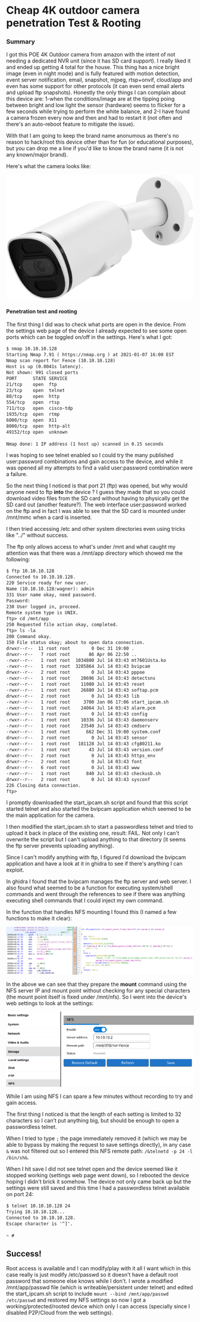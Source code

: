 # Cheap 4K outdoor camera penetration Test &amp; Rooting

### Summary

I got this POE 4K Outdoor camera from amazon with the intent of not needing a dedicated NVR unit (since it has SD card support). I really liked it and ended up getting 4 total for the house. This thing has a nice bright image (even in night mode) and is fully featured with motion detection, event server notification, email, snapshot, mjpeg, rtsp+onvif, cloud/app and even has some support for other protocols (it can even send email alerts and upload ftp snapshots). Honestly the only things I can complain about this device are: 1-when the conditions/image are at the tipping poing between bright and low light the sensor (hardware) seems to flicker for a few seconds while trying to perform the white balance, and 2-I have found a camera frozen every now and then and had to restart it (not often and there's an auto-reboot feature to mitigate the issue).

With that I am going to keep the brand name anonumous as there's no reason to hack/root this device other than for fun (or educational purposes), but you can drop me a line if you'd like to know the brand name (it is not any known/major brand).

Here's what the camera looks like:

![camera](https://raw.githubusercontent.com/guino/600204002-IPC-M0402/main/img/camera.png)

#### Penetration test and rooting

The first thing I did was to check what ports are open in the device. From the settings web page of the device I already expected to see some open ports which can be toggled on/off in the settings. Here's what I got:

```
$ nmap 10.10.10.128
Starting Nmap 7.91 ( https://nmap.org ) at 2021-01-07 16:00 EST
Nmap scan report for Fence (10.10.10.128)
Host is up (0.0041s latency).
Not shown: 991 closed ports
PORT      STATE SERVICE
21/tcp    open  ftp
23/tcp    open  telnet
80/tcp    open  http
554/tcp   open  rtsp
711/tcp   open  cisco-tdp
1935/tcp  open  rtmp
6000/tcp  open  X11
8000/tcp  open  http-alt
49152/tcp open  unknown

Nmap done: 1 IP address (1 host up) scanned in 0.15 seconds
```

I was hoping to see telnet enabled so I could try the many published user:password combinations and gain access to the device, and while it was opened all my attempts to find a valid user:password combination were a failure.

So the next thing I noticed is that port 21 (ftp) was opened, but why would anyone need to ftp **into** the device ? I guess they made that so you could download video files from the SD card without having to physically get the SD card out (another feature?). The web interface user:password worked on the ftp and in fact I was able to see that the SD card is mounted under /mnt/mmc when a card is inserted. 

I then tried accessing /etc and other system directories even using tricks like "../" without success.

The ftp only allows access to what's under /mnt and what caught my attention was that there was a /mnt/app directory which showed me the following:

```
$ ftp 10.10.10.128
Connected to 10.10.10.128.
220 Service ready for new user.
Name (10.10.10.128:wagner): admin
331 User name okay, need password.
Password: 
230 User logged in, proceed.
Remote system type is UNIX.
ftp> cd /mnt/app
250 Requested file action okay, completed.
ftp> ls -la
200 Command okay.
150 File status okay; about to open data connection.
drwxr--r--  11 root root        0 Dec 31 19:00 .
drwxr--r--   7 root root       86 Apr 06 22:50 ..
-rwxr--r--   1 root root  1034800 Jul 14 03:43 mt7601Usta.ko
-rwxr--r--   1 root root  3285864 Jul 14 03:43 bvipcam
drwxr--r--   2 root root        0 Jul 14 03:43 pppoe
-rwxr--r--   1 root root    20696 Jul 14 03:43 detectsns
-rwxr--r--   1 root root    11080 Jul 14 03:43 reset
-rwxr--r--   1 root root    26880 Jul 14 03:43 softap.pcm
drwxr--r--   2 root root        0 Jul 14 03:43 lib
-rwxr--r--   1 root root     3700 Jan 06 17:06 start_ipcam.sh
-rwxr--r--   1 root root    24064 Jul 14 03:43 alarm.pcm
drwxr--r--   3 root root        0 Jul 14 03:43 config
-rwxr--r--   1 root root    10336 Jul 14 03:43 daemonserv
-rwxr--r--   1 root root    23540 Jul 14 03:43 cmdserv
-rwxr--r--   1 root root      662 Dec 31 19:00 system.conf
drwxr--r--   2 root root        0 Jul 14 03:43 sensor
-rwxr--r--   1 root root   181128 Jul 14 03:43 cfg80211.ko
-rwxr--r--   1 root root       43 Jul 14 03:43 version.conf
drwxr--r--   2 root root        0 Jul 14 03:43 https_env
drwxr--r--   2 root root        0 Jul 14 03:43 font
drwxr--r--   6 root root        0 Jul 14 03:43 www
-rwxr--r--   1 root root      840 Jul 14 03:43 checkusb.sh
drwxr--r--   2 root root        0 Jul 14 03:43 sysconf
226 Closing data connection.
ftp> 
```

I promptly downloaded the start_ipcam.sh script and found that this script started telnet and also started the bvipcam application which seemed to be the main application for the camera.

I then modified the start_ipcam.sh to start a passwordless telnet and tried to upload it back in place of the existing one, result: FAIL. Not only I can't overwrite the script but I can't upload anything to that directory (it seems the ftp server prevents uploading anything).

Since I can't modify anything with ftp, I figured I'd download the bvipcam application and have a look at it in ghidra to see if there's anything I can exploit.

In ghidra I found that the bvipcam manages the ftp server and web server. I also found what seemed to be a function for executing system/shell commands and went through the references to see if there was anything executing shell commands that I could inject my own command.

In the function that handles NFS mounting I found this (I named a few functions to make it clear):

![ghidra](https://raw.githubusercontent.com/guino/600204002-IPC-M0402/main/img/ghidra.png)

In the above we can see that they prepare the **mount** command using the NFS server IP and mount point without checking for any special characters (the mount point itself is fixed under /mnt/nfs). So I went into the device's web settings to look at the settings:

![nfs](https://raw.githubusercontent.com/guino/600204002-IPC-M0402/main/img/nfs.png)

While I am using NFS I can spare a few minutes without recording to try and gain access. 

The first thing I noticed is that the length of each setting is limited to 32 characters so I can't put anything big, but should be enough to open a passwordless telnet. 

When I tried to type ```;``` the page immediately removed it (which we may be able to bypass by making the request to save settings directly), in any case ```&``` was not filtered out so I entered this NFS remote path: ```/&telnetd -p 24 -l /bin/sh&```.

When I hit save I did not see telnet open and the device seemed like it stopped working (settings web page went down), so I rebooted the device hoping I didn't brick it somehow. The device not only came back up but the settings were still saved and this time I had a passwordless telnet available on port 24:

```
$ telnet 10.10.10.128 24
Trying 10.10.10.128...
Connected to 10.10.10.128.
Escape character is '^]'.

~ # 
```

## Success! 

Root access is available and I can modify/play with it all I want which in this case really is just modify /etc/passwd so it doesn't have a default root password that someone else knows while I don't. I wrote a modified /mnt/app/passwd file (which is writeable/persistent under telnet) and edited the start_ipcam.sh script to include ```mount --bind /mnt/app/passwd /etc/passwd``` and restored my NFS settings so now I got a working/protected/rooted device which only I can access (specially since I disabled P2P/Cloud from the web settings).
